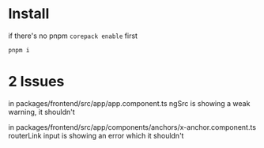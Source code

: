 # Install

if there's no pnpm `corepack enable` first

`pnpm i`

# 2 Issues

in packages/frontend/src/app/app.component.ts ngSrc is showing a weak warning, it shouldn't

in packages/frontend/src/app/components/anchors/x-anchor.component.ts routerLink input is showing an error which it
shouldn't

